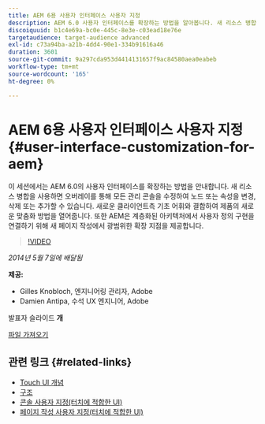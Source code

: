 ```yaml
---
title: AEM 6용 사용자 인터페이스 사용자 지정
description: AEM 6.0 사용자 인터페이스를 확장하는 방법을 알아봅니다. 새 리소스 병합을 사용하면 오버레이를 통해 모든 관리 콘솔을 수정하여 노드 또는 속성을 변경, 삭제 또는 추가할 수 있습니다.
discoiquuid: b1c4e69a-bc0e-445c-8e3e-c03ead18e76e
targetaudience: target-audience advanced
exl-id: c73a94ba-a21b-4dd4-90e1-334b91616a46
duration: 3601
source-git-commit: 9a297cda953d4414131657f9ac84580aea0eabeb
workflow-type: tm+mt
source-wordcount: '165'
ht-degree: 0%

---
```


# AEM 6용 사용자 인터페이스 사용자 지정{#user-interface-customization-for-aem}

이 세션에서는 AEM 6.0의 사용자 인터페이스를 확장하는 방법을 안내합니다. 새 리소스 병합을 사용하면 오버레이를 통해 모든 관리 콘솔을 수정하여 노드 또는 속성을 변경, 삭제 또는 추가할 수 있습니다. 새로운 클라이언트측 기초 어휘와 결합하여 제품의 새로운 맞춤화 방법을 열어줍니다. 또한 AEM은 계층화된 아키텍처에서 사용자 정의 구현을 연결하기 위해 새 페이지 작성에서 광범위한 확장 지점을 제공합니다.

>[!VIDEO](https://video.tv.adobe.com/v/19519/?quality=9)

*2014년 5월 7일에 배달됨*

**제공:**

* Gilles Knobloch, 엔지니어링 관리자, Adobe
* Damien Antipa, 수석 UX 엔지니어, Adobe

발표자 슬라이드 **개**

[파일 가져오기](assets/user-interface-customization-for-aem6.pdf)

## 관련 링크 {#related-links}

* [Touch UI 개념](https://docs.adobe.com/docs/en/aem/6-0/develop/the-basics/touch-ui-concepts.html)
* [구조](https://docs.adobe.com/docs/en/aem/6-0/develop/the-basics/touch-ui-structure.html)
* [콘솔 사용자 지정(터치에 적합한 UI)](https://docs.adobe.com/docs/en/aem/6-0/develop/extending/customizing-consoles-touch.html)
* [페이지 작성 사용자 지정(터치에 적합한 UI)](https://docs.adobe.com/docs/en/aem/6-0/develop/extending/customizing-page-authoring-touch.html)
